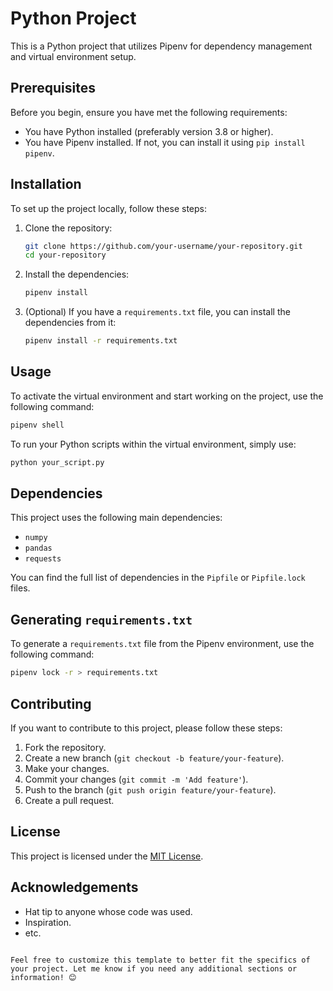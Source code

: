 

# Python Project

This is a Python project that utilizes Pipenv for dependency management and virtual environment setup.

## Prerequisites

Before you begin, ensure you have met the following requirements:

- You have Python installed (preferably version 3.8 or higher).
- You have Pipenv installed. If not, you can install it using `pip install pipenv`.

## Installation

To set up the project locally, follow these steps:

1. Clone the repository:
   ```sh
   git clone https://github.com/your-username/your-repository.git
   cd your-repository
   ```

2. Install the dependencies:
   ```sh
   pipenv install
   ```

3. (Optional) If you have a `requirements.txt` file, you can install the dependencies from it:
   ```sh
   pipenv install -r requirements.txt
   ```

## Usage

To activate the virtual environment and start working on the project, use the following command:
```sh
pipenv shell
```

To run your Python scripts within the virtual environment, simply use:
```sh
python your_script.py
```

## Dependencies

This project uses the following main dependencies:
- `numpy`
- `pandas`
- `requests`

You can find the full list of dependencies in the `Pipfile` or `Pipfile.lock` files.

## Generating `requirements.txt`

To generate a `requirements.txt` file from the Pipenv environment, use the following command:
```sh
pipenv lock -r > requirements.txt
```

## Contributing

If you want to contribute to this project, please follow these steps:

1. Fork the repository.
2. Create a new branch (`git checkout -b feature/your-feature`).
3. Make your changes.
4. Commit your changes (`git commit -m 'Add feature'`).
5. Push to the branch (`git push origin feature/your-feature`).
6. Create a pull request.

## License

This project is licensed under the [MIT License](LICENSE).

## Acknowledgements

- Hat tip to anyone whose code was used.
- Inspiration.
- etc.
```

Feel free to customize this template to better fit the specifics of your project. Let me know if you need any additional sections or information! 😊
